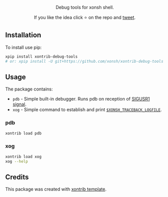 <p align="center">
Debug tools for xonsh shell. 
</p>

<p align="center">  
If you like the idea click ⭐ on the repo and <a href="https://twitter.com/intent/tweet?text=Nice%20xontrib%20for%20the%20xonsh%20shell!&url=https://github.com/xonsh/xontrib-debug-tools" target="_blank">tweet</a>.
</p>


## Installation

To install use pip:

```bash
xpip install xontrib-debug-tools
# or: xpip install -U git+https://github.com/xonsh/xontrib-debug-tools
```

## Usage

The package contains:

* `pdb` - Simple built-in debugger. Runs pdb on reception of [SIGUSR1 signal](https://www.gnu.org/software/libc/manual/html_node/Miscellaneous-Signals.html).
* `xog` - Simple command to establish and print [`$XONSH_TRACEBACK_LOGFILE`](https://xon.sh/envvars.html#xonsh-traceback-logfile).

### pdb

```bash
xontrib load pdb
```

### xog

```bash
xontrib load xog
xog --help
```

## Credits

This package was created with [xontrib template](https://github.com/xonsh/xontrib-template).
